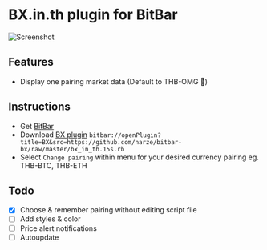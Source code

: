 # BX.in.th plugin for BitBar

![Screenshot](https://i.imgur.com/xpMuCZC.png)

## Features
- Display one pairing market data (Default to THB-OMG 🚀)

## Instructions
- Get [BitBar](https://getbitbar.com)
- Download <a href="bitbar://openPlugin?title=BX&src=https://github.com/narze/bitbar-bx/raw/master/bx_in_th.15s.rb">BX plugin</a> `bitbar://openPlugin?title=BX&src=https://github.com/narze/bitbar-bx/raw/master/bx_in_th.15s.rb`
- Select `Change pairing` within menu for your desired currency pairing eg. THB-BTC, THB-ETH

## Todo
- [x] Choose & remember pairing without editing script file
- [ ] Add styles & color
- [ ] Price alert notifications
- [ ] Autoupdate
